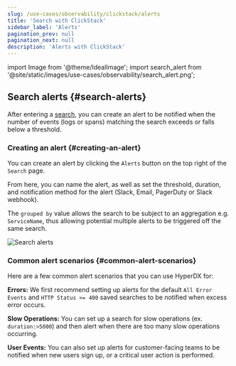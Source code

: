 ```yaml
---
slug: /use-cases/observability/clickstack/alerts
title: 'Search with ClickStack'
sidebar_label: 'Alerts'
pagination_prev: null
pagination_next: null
description: 'Alerts with ClickStack'
---
```


import Image from '@theme/IdealImage';
import search_alert from '@site/static/images/use-cases/observability/search_alert.png';


## Search alerts {#search-alerts}

After entering a [search](/use-cases/observability/clickstack/search), you can create an alert to be
notified when the number of events (logs or spans) matching the search exceeds or falls below a threshold.

### Creating an alert {#creating-an-alert}

You can create an alert by clicking the `Alerts` button on the top right of the `Search` page. 

From here, you can name the alert, as well as set the threshold, duration, and notification method for the alert (Slack, Email, PagerDuty or Slack webhook).

The `grouped by` value allows the search to be subject to an aggregation e.g. `ServiceName`, thus allowing potential multiple alerts to be triggered off the same search.

<Image img={search_alert} alt="Search alerts" size="lg"/>

### Common alert scenarios {#common-alert-scenarios}

Here are a few common alert scenarios that you can use HyperDX for:

**Errors:** We first recommend setting up alerts for the default
`All Error Events` and `HTTP Status >= 400` saved searches to be notified when
excess error occurs.

**Slow Operations:** You can set up a search for slow operations (ex.
`duration:>5000`) and then alert when there are too many slow operations
occurring.

**User Events:** You can also set up alerts for customer-facing teams to be
notified when new users sign up, or a critical user action is performed.
